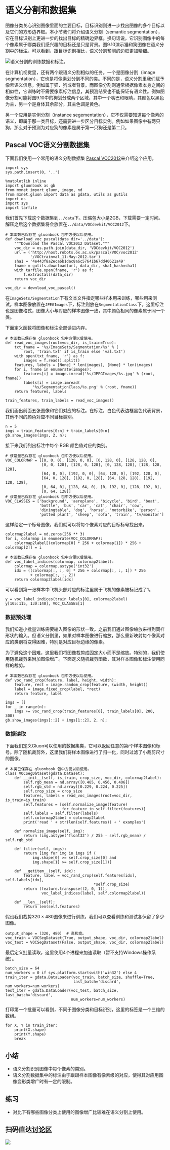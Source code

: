 # 语义分割和数据集

图像分类关心识别图像里面的主要目标，目标识别则进一步找出图像的多个目标以及它们的方形边界框。本小节我们将介绍语义分割（semantic segmentation），它在目标识别上更进一步的找出目标的精确边界框。换句话说，它识别图像中的每个像素属于哪类我们感兴趣的目标还是只是背景。图9.10演示猫和狗图像在语义分割中的标注。可以看到，跟目标识别相比，语义分割预测的边框更加精细。

![语义分割的训练数据和标注。](../img/segmentation.svg)

在计算机视觉里，还有两个跟语义分割相似的任务。一个是图像分割（image segmentation），它也是将像素划分到不同的类。不同的是，语义分割里我们赋予像素语义信息，例如属于猫、狗或者背景。而图像分割则通常根据像素本身之间的相似性，它训练时不需要像素标注信息，其预测结果也不能保证有语义性。例如图像分割可能将图9.10中的狗划分成两个区域，其中一个嘴巴和眼睛，其颜色以黑色为主，另一个是身体其余部分，其主色调是黄色。

另一个应用是实例分割（instance segementation），它不仅需要知道每个像素的语义，即属于那一类目标，还需要进一步区分目标实例。例如如果图像中有两只狗，那么对于预测为对应狗的像素是属于第一只狗还是第二只。

## Pascal VOC语义分割数据集

下面我们使用一个常用的语义分割数据集
[Pascal VOC2012](http://host.robots.ox.ac.uk/pascal/VOC/voc2012/)来介绍这个应用。

```{.python .input  n=1}
import sys
sys.path.insert(0, '..')

%matplotlib inline
import gluonbook as gb
from mxnet import gluon, image, nd
from mxnet.gluon import data as gdata, utils as gutils
import os
import sys
import tarfile
```

我们首先下载这个数据集到`../data`下。压缩包大小是2GB，下载需要一定时间。解压之后这个数据集将会放置在`../data/VOCdevkit/VOC2012`下。

```{.python .input  n=2}
# 本函数已保存在 gluonbook 包中方便以后使用。
def download_voc_pascal(data_dir='../data'):
    """Download the Pascal VOC2012 Dataset."""
    voc_dir = os.path.join(data_dir, 'VOCdevkit/VOC2012')
    url = ('http://host.robots.ox.ac.uk/pascal/VOC/voc2012'
           '/VOCtrainval_11-May-2012.tar')
    sha1 = '4e443f8a2eca6b1dac8a6c57641b67dd40621a49'
    fname = gutils.download(url, data_dir, sha1_hash=sha1)
    with tarfile.open(fname, 'r') as f:
        f.extractall(data_dir)
    return voc_dir

voc_dir = download_voc_pascal()
```

在`ImageSets/Segmentation`下有文本文件指定哪些样本用来训练，哪些用来测试。样本图像放置在`JPEGImages`下，标注则放在`SegmentationClass`下。这里标注也是图像格式，图像大小与对应的样本图像一致，其中颜色相同的像素属于同一个类。

下面定义函数将图像和标注全部读进内存。

```{.python .input  n=3}
# 本函数已保存在 gluonbook 包中方便以后使用。
def read_voc_images(root=voc_dir, is_train=True):
    txt_fname = '%s/ImageSets/Segmentation/%s' % (
        root, 'train.txt' if is_train else 'val.txt')
    with open(txt_fname, 'r') as f:
        images = f.read().split()
    features, labels = [None] * len(images), [None] * len(images)
    for i, fname in enumerate(images):
        features[i] = image.imread('%s/JPEGImages/%s.jpg' % (root, fname))
        labels[i] = image.imread(
            '%s/SegmentationClass/%s.png' % (root, fname))
    return features, labels

train_features, train_labels = read_voc_images()
```

我们画出前面五张图像和它们对应的标注。在标注，白色代表边框黑色代表背景，其他不同的颜色对应不同目标类别。

```{.python .input  n=4}
n = 5
imgs = train_features[0:n] + train_labels[0:n]
gb.show_images(imgs, 2, n);
```

接下来我们列出标注中每个 RGB 颜色值对应的类别。

```{.python .input  n=5}
# 该常量已保存在 gluonbook 包中方便以后使用。
VOC_COLORMAP = [[0, 0, 0], [128, 0, 0], [0, 128, 0], [128, 128, 0],
                [0, 0, 128], [128, 0, 128], [0, 128, 128], [128, 128, 128],
                [64, 0, 0], [192, 0, 0], [64, 128, 0], [192, 128, 0],
                [64, 0, 128], [192, 0, 128], [64, 128, 128], [192, 128, 128],
                [0, 64, 0], [128, 64, 0], [0, 192, 0], [128, 192, 0],
                [0, 64, 128]]
# 该常量已保存在 gluonbook 包中方便以后使用。
VOC_CLASSES = ['background', 'aeroplane', 'bicycle', 'bird', 'boat',
               'bottle', 'bus', 'car', 'cat', 'chair', 'cow',
               'diningtable', 'dog', 'horse', 'motorbike', 'person',
               'potted plant', 'sheep', 'sofa', 'train', 'tv/monitor']
```

这样给定一个标号图像，我们就可以将每个像素对应的目标标号找出来。

```{.python .input  n=6}
colormap2label = nd.zeros(256 ** 3)
for i, colormap in enumerate(VOC_COLORMAP):
    colormap2label[(colormap[0] * 256 + colormap[1]) * 256 + colormap[2]] = i

# 本函数已保存在 gluonbook 包中方便以后使用。
def voc_label_indices(colormap, colormap2label):
    colormap = colormap.astype('int32')
    idx = ((colormap[:, :, 0] * 256 + colormap[:, :, 1]) * 256
           + colormap[:, :, 2])
    return colormap2label[idx]
```

可以看到第一张样本中飞机头部对应的标注里属于飞机的像素被标记成了1。

```{.python .input  n=7}
y = voc_label_indices(train_labels[0], colormap2label)
y[105:115, 130:140], VOC_CLASSES[1]
```

### 数据预处理

我们知道小批量训练需要输入图像的形状一致。之前我们通过图像缩放来得到同样形状的输入。但语义分割里，如果对样本图像进行缩放，那么重新映射每个像素对应的类别将变得困难，特别是对应目标边缘的像素。

为了避免这个困难，这里我们将图像裁剪成固定大小而不是缩放。特别的，我们使用随机裁剪来附加图像增广。下面定义随机裁剪函数，其对样本图像和标注使用同样的裁剪。

```{.python .input  n=8}
# 本函数已保存在 gluonbook 包中方便以后使用。
def voc_rand_crop(feature, label, height, width):
    feature, rect = image.random_crop(feature, (width, height))
    label = image.fixed_crop(label, *rect)
    return feature, label

imgs = []
for _ in range(n):
    imgs += voc_rand_crop(train_features[0], train_labels[0], 200, 300)
gb.show_images(imgs[::2] + imgs[1::2], 2, n);
```

### 数据读取

下面我们定义Gluon可以使用的数据集类，它可以返回任意的第$i$个样本图像和标号。除了随机裁剪外，这里我们将样本图像进行了归一化，同时过滤了小裁剪尺寸的图像。

```{.python .input  n=9}
# 本类已保存在 gluonbook 包中方便以后使用。
class VOCSegDataset(gdata.Dataset):
    def __init__(self, is_train, crop_size, voc_dir, colormap2label):
        self.rgb_mean = nd.array([0.485, 0.456, 0.406])
        self.rgb_std = nd.array([0.229, 0.224, 0.225])
        self.crop_size = crop_size        
        features, labels = read_voc_images(root=voc_dir, is_train=is_train)
        self.features = [self.normalize_image(feature)
                         for feature in self.filter(features)]
        self.labels = self.filter(labels)
        self.colormap2label = colormap2label
        print('read ' + str(len(self.features)) + ' examples')
        
    def normalize_image(self, img):
        return (img.astype('float32') / 255 - self.rgb_mean) / self.rgb_std
    
    def filter(self, imgs):
        return [img for img in imgs if (
            img.shape[0] >= self.crop_size[0] and
            img.shape[1] >= self.crop_size[1])]

    def __getitem__(self, idx):
        feature, label = voc_rand_crop(self.features[idx], self.labels[idx],
                                       *self.crop_size)
        return (feature.transpose((2, 0, 1)),
                voc_label_indices(label, self.colormap2label))

    def __len__(self):
        return len(self.features)
```

假设我们裁剪$320\times 480$图像来进行训练，我们可以查看训练和测试各保留了多少图像。

```{.python .input  n=10}
output_shape = (320, 480)  # 高和宽。
voc_train = VOCSegDataset(True, output_shape, voc_dir, colormap2label)
voc_test = VOCSegDataset(False, output_shape, voc_dir, colormap2label)
```

最后定义批量读取，这里使用4个进程来加速读取（暂不支持Windows操作系统）。

```{.python .input  n=11}
batch_size = 64
num_workers = 0 if sys.platform.startswith('win32') else 4
train_iter = gdata.DataLoader(voc_train, batch_size, shuffle=True,
                              last_batch='discard', num_workers=num_workers)
test_iter = gdata.DataLoader(voc_test, batch_size, last_batch='discard',
                             num_workers=num_workers)
```

打印第一个批量可以看到，不同于图像分类和目标识别，这里的标签是一个三维的数组。

```{.python .input  n=12}
for X, Y in train_iter:
    print(X.shape)
    print(Y.shape)
    break
```

## 小结

* 语义分割识别图像中每个像素的类别。
* 语义分割数据集中的标注由于跟跟样本图像有像素级的对应，使得其对应用图像变形类增广时有一定的限制。

## 练习

* 对比下有哪些图像分类上使用的图像增广比较难在语义分割上使用。

## 扫码直达[讨论区](https://discuss.gluon.ai/t/topic/7218)

![](../img/qr_semantic-segmentation-and-dataset.svg)
